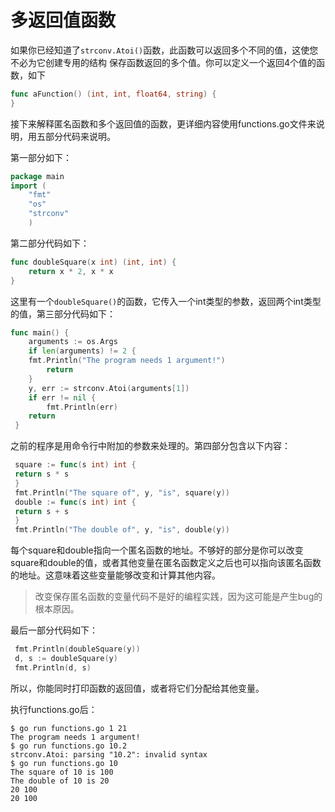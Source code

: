# 多返回值函数

如果你已经知道了`strconv.Atoi()`函数，此函数可以返回多个不同的值，这使您不必为它创建专用的结构
保存函数返回的多个值。你可以定义一个返回4个值的函数，如下

```go
func aFunction() (int, int, float64, string) {
}
```

接下来解释匿名函数和多个返回值的函数，更详细内容使用functions.go文件来说明，用五部分代码来说明。


第一部分如下：

```go
package main
import (
    "fmt"
    "os"
    "strconv"
    )
```

第二部分代码如下：

```go
func doubleSquare(x int) (int, int) {
    return x * 2, x * x
}
```

这里有一个`doubleSquare()`的函数，它传入一个int类型的参数，返回两个int类型的值，第三部分代码如下：

```go
func main() {
    arguments := os.Args
    if len(arguments) != 2 {
    fmt.Println("The program needs 1 argument!")
        return
    }
    y, err := strconv.Atoi(arguments[1])
    if err != nil {
        fmt.Println(err)
    return
 }
 ```

之前的程序是用命令行中附加的参数来处理的。第四部分包含以下内容：

```go
 square := func(s int) int {
 return s * s
 }
 fmt.Println("The square of", y, "is", square(y))
 double := func(s int) int {
 return s + s
 }
 fmt.Println("The double of", y, "is", double(y))
 ```

每个square和double指向一个匿名函数的地址。不够好的部分是你可以改变square和double的值，或者其他变量在匿名函数定义之后也可以指向该匿名函数的地址。这意味着这些变量能够改变和计算其他内容。

> 改变保存匿名函数的变量代码不是好的编程实践，因为这可能是产生bug的根本原因。

最后一部分代码如下：

```go
 fmt.Println(doubleSquare(y))
 d, s := doubleSquare(y)
 fmt.Println(d, s)
```

所以，你能同时打印函数的返回值，或者将它们分配给其他变量。

执行functions.go后：

```shell
$ go run functions.go 1 21
The program needs 1 argument!
$ go run functions.go 10.2
strconv.Atoi: parsing "10.2": invalid syntax
$ go run functions.go 10
The square of 10 is 100
The double of 10 is 20
20 100
20 100
```